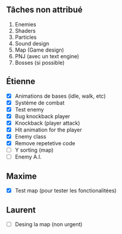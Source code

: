 ## Tâches non attribué
1. Enemies
2. Shaders
3. Particles
4. Sound design
5. Map (Game design)
6. PNJ (avec un text engine)
7. Bosses (si possible)

## Étienne
 - [x] Animations de bases (idle, walk, etc)
 - [x] Système de combat
 - [X] Test enemy
 - [X] Bug knockback player
 - [X] Knockback (player attack)
 - [X] Hit animation for the player
 - [X] Enemy class
 - [X] Remove repetetive code 
 - [ ] Y sorting (map)
 - [ ] Enemy A.I.

## Maxime
 - [X] Test map (pour tester les fonctionalitées)

## Laurent
- [ ] Desing la map (non urgent)
